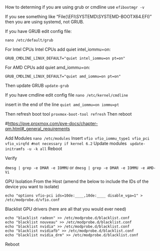 How to determing if you are using grub or cmdline
use `efibootmgr -v`

If you see something like “File(\EFI\SYSTEMD\SYSTEMD-BOOTX64.EFI)” then you are using systemd, not GRUB.

If you have GRUB edit config file:

```
nano /etc/default/grub
```

For Intel CPUs Intel CPUs add quiet intel_iommu=on: 
```
GRUB_CMDLINE_LINUX_DEFAULT="quiet intel_iommu=on pt=on"
```

For AMD CPUs add quiet amd_iommu=on:

```
GRUB_CMDLINE_LINUX_DEFAULT="quiet amd_iommu=on pt=on"
```

Then update GRUB
`update-grub`

If you have cmdline edit config file 
`nano /etc/kernel/cmdline`

insert in the end of the line
`quiet amd_iommu=on iommu=pt`

Then refresh boot tool
`proxmox-boot-tool refresh`
Then reboot

#https://pve.proxmox.com/pve-docs/chapter-qm.html#_general_requirements

Add Modules
`nano /etc/modules`
Insert
`vfio
vfio_iommu_type1
vfio_pci
vfio_virqfd #not necessary if kernel 6.2`
Update modules
` update-initramfs -u -k all`
Reboot

Verify

`dmesg | grep -e DMAR -e IOMMU` or
`dmesg | grep -e DMAR -e IOMMU -e AMD-Vi`

GPU Isolation From the Host (amend the below to include the IDs of the device you want to isolate)

`echo "options vfio-pci ids=10de:____,10de:____ disable_vga=1" > /etc/modprobe.d/vfio.conf`

Blacklist GPU drivers (here are all that you would ever need)

```
echo "blacklist radeon" >> /etc/modprobe.d/blacklist.conf 
echo "blacklist nouveau" >> /etc/modprobe.d/blacklist.conf 
echo "blacklist nvidia" >> /etc/modprobe.d/blacklist.conf 
echo "blacklist nvidiafb" >> /etc/modprobe.d/blacklist.conf
echo "blacklist nvidia_drm" >> /etc/modprobe.d/blacklist.conf
```
Reboot 
